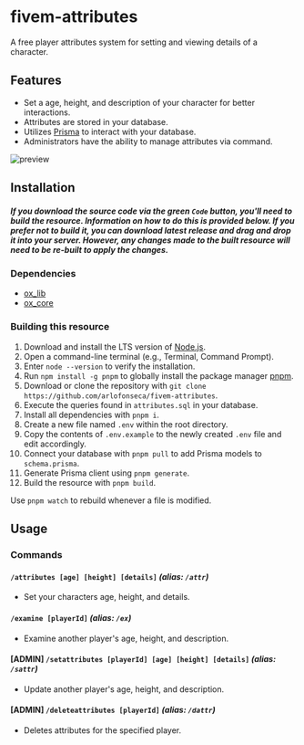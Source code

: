 # fivem-attributes

A free player attributes system for setting and viewing details of a character.

## Features

- Set a age, height, and description of your character for better interactions.
- Attributes are stored in your database.
- Utilizes [Prisma](https://www.prisma.io) to interact with your database.
- Administrators have the ability to manage attributes via command.

![preview](https://github.com/user-attachments/assets/6ffd27a7-a59d-4a6c-8907-b4759ccfce90)

## Installation

##### _If you download the source code via the green `Code` button, you'll need to build the resource. Information on how to do this is provided below. If you prefer not to build it, you can download latest release and drag and drop it into your server. However, any changes made to the built resource will need to be re-built to apply the changes._

### Dependencies

- [ox_lib](https://github.com/overextended/ox_lib)
- [ox_core](https://github.com/overextended/ox_core)

### Building this resource

1. Download and install the LTS version of [Node.js](https://nodejs.org/en).
2. Open a command-line terminal (e.g., Terminal, Command Prompt).
3. Enter `node --version` to verify the installation.
4. Run `npm install -g pnpm` to globally install the package manager [pnpm](https://pnpm.io).
5. Download or clone the repository with `git clone https://github.com/arlofonseca/fivem-attributes`.
6. Execute the queries found in `attributes.sql` in your database.
7. Install all dependencies with `pnpm i`.
8. Create a new file named `.env` within the root directory.
9. Copy the contents of `.env.example` to the newly created `.env` file and edit accordingly.
10. Connect your database with `pnpm pull` to add Prisma models to `schema.prisma`.
11. Generate Prisma client using `pnpm generate`.
12. Build the resource with `pnpm build`.

Use `pnpm watch` to rebuild whenever a file is modified.

## Usage

### Commands

#### `/attributes [age] [height] [details]` _(alias: `/attr`)_

- Set your characters age, height, and details.

#### `/examine [playerId]` _(alias: `/ex`)_

- Examine another player's age, height, and description.

#### [ADMIN] `/setattributes [playerId] [age] [height] [details]` _(alias: `/sattr`)_

- Update another player's age, height, and description.

#### [ADMIN] `/deleteattributes [playerId]` _(alias: `/dattr`)_

- Deletes attributes for the specified player.
